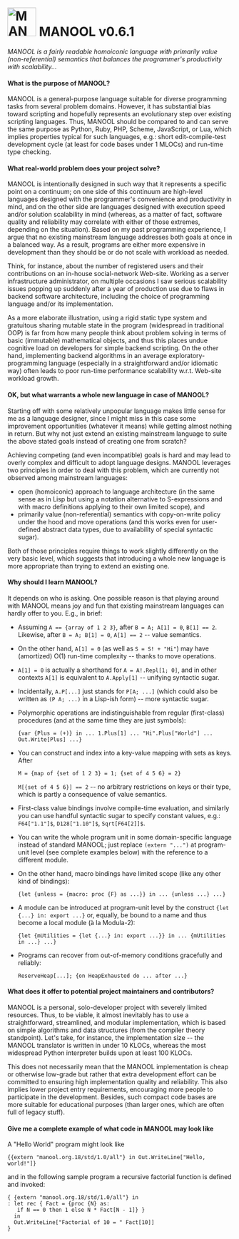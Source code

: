 <img alt="MANOOL Logo" src="https://manool.org/MANOOL-Logo.png" width="64" height="64"> MANOOL v0.6.1
=====================================================================================================

*MANOOL is a fairly readable homoiconic language with primarily value (non-referential) semantics that balances the programmer's productivity with
scalability...*

#### What is the purpose of MANOOL?

MANOOL is a general-purpose language suitable for diverse programming tasks from several problem domains. However, it has substantial bias toward scripting and
hopefully represents an evolutionary step over existing scripting languages. Thus, MANOOL should be compared to and can serve the same purpose as Python, Ruby,
PHP, Scheme, JavaScript, or Lua, which implies properties typical for such languages, e.g.: short edit-compile-test development cycle (at least for code bases
under 1 MLOCs) and run-time type checking.

#### What real-world problem does your project solve?

MANOOL is intentionally designed in such way that it represents a specific point on a continuum; on one side of this continuum are high-level languages designed
with the programmer's convenience and productivity in mind, and on the other side are languages designed with execution speed and/or solution scalability in
mind (whereas, as a matter of fact, software quality and reliability may correlate with either of those extremes, depending on the situation). Based on my past
programming experience, I argue that no existing mainstream language addresses both goals at once in a balanced way. As a result, programs are either more
expensive in development than they should be or do not scale with workload as needed.

Think, for instance, about the number of registered users and their contributions on an in-house social-network Web-site. Working as a server infrastructure
administrator, on multiple occasions I saw serious scalability issues popping up suddenly after a year of production use due to flaws in backend software
architecture, including the choice of programming language and/or its implementation.

As a more elaborate illustration, using a rigid static type system and gratuitous sharing mutable state in the program (widespread in traditional OOP) is far
from how many people think about problem solving in terms of basic (immutable) mathematical objects, and thus this places undue cognitive load on developers for
simple backend scripting. On the other hand, implementing backend algorithms in an average exploratory-programming language (especially in a straightforward
and/or idiomatic way) often leads to poor run-time performance scalability w.r.t. Web-site workload growth.

#### OK, but what warrants a whole new language in case of MANOOL?

Starting off with some relatively unpopular language makes little sense for me as a language designer, since I might miss in this case some improvement
opportunities (whatever it means) while getting almost nothing in return. But why not just extend an existing mainstream language to suite the above stated
goals instead of creating one from scratch?

Achieving competing (and even incompatible) goals is hard and may lead to overly complex and difficult to adopt language designs. MANOOL leverages two
principles in order to deal with this problem, which are currently not observed among mainstream languages:
  * open (homoiconic) approach to language architecture (in the same sense as in Lisp but using a notation alternative to S-expressions and with macro
    definitions applying to their own limited scope), and
  * primarily value (non-referential) semantics with copy-on-write policy under the hood and move operations (and this works even for user-defined abstract data
    types, due to availability of special syntactic sugar).

Both of those principles require things to work slightly differently on the very basic level, which suggests that introducing a whole new language is more
appropriate than trying to extend an existing one.

#### Why should I learn MANOOL?

It depends on who is asking. One possible reason is that playing around with MANOOL means joy and fun that existing mainstream languages can hardly offer to
you. E.g., in brief:

* Assuming `A == {array of 1 2 3}`, after `B = A; A[1] = 0`, `B[1] == 2`. Likewise, after `B = A; B[1] = 0`, `A[1] == 2` -- value semantics.

* On the other hand, `A[1] = 0` (as well as `S = S! + "Hi"`) may have (amortized) O(1) run-time complexity -- thanks to move operations.

* `A[1] = 0` is actually a shorthand for `A = A!.Repl[1; 0]`, and in other contexts `A[1]` is equivalent to `A.Apply[1]` -- unifying syntactic sugar.

* Incidentally, `A.P[...]` just stands for `P[A; ...]` (which could also be written as `(P A; ...)` in a Lisp-ish form) -- more syntactic sugar.

* Polymorphic operations are indistinguishable from regular (first-class) procedures (and at the same time they are just symbols):

      {var {Plus = (+)} in ... 1.Plus[1] ... "Hi".Plus["World"] ... Out.Write[Plus] ...}

* You can construct and index into a key-value mapping with sets as keys. After

      M = {map of {set of 1 2 3} = 1; {set of 4 5 6} = 2}

  `M[{set of 4 5 6}] == 2` -- no arbitrary restrictions on keys or their type, which is partly a consequence of value semantics.

* First-class value bindings involve compile-time evaluation, and similarly you can use handful syntactic sugar to specify constant values, e.g.: `F64["1.1"]$`,
  `D128["1.10"]$`, `Sqrt[F64[2]]$`.

* You can write the whole program unit in some domain-specific language instead of standard MANOOL; just replace `(extern "...")` at program-unit level (see
  complete examples below) with the reference to a different module.

* On the other hand, macro bindings have limited scope (like any other kind of bindings):

      {let {unless = {macro: proc {F} as ...}} in ... {unless ...} ...}

* A module can be introduced at program-unit level by the construct `{let {...} in: export ...}` or, equally, be bound to a name and thus become a local module
  (&agrave; la Modula-2):

      {let {mUtilities = {let {...} in: export ...}} in ... {mUtilities in ...} ...}

* Programs can recover from out-of-memory conditions gracefully and reliably:

      ReserveHeap[...]; {on HeapExhausted do ... after ...}

#### What does it offer to potential project maintainers and contributors?

MANOOL is a personal, solo-developer project with severely limited resources. Thus, to be viable, it almost inevitably has to use a straightforward,
streamlined, and modular implementation, which is based on simple algorithms and data structures (from the compiler theory standpoint). Let's take, for
instance, the implementation size -- the MANOOL translator is written in under 10 KLOCs, whereas the most widespread Python interpreter builds upon at least 100
KLOCs.

This does not necessarily mean that the MANOOL implementation is cheap or otherwise low-grade but rather that extra development effort can be committed to
ensuring high implementation quality and reliability. This also implies lower project entry requirements, encouraging more people to participate in the
development. Besides, such compact code bases are more suitable for educational purposes (than larger ones, which are often full of legacy stuff).

#### Give me a complete example of what code in MANOOL may look like

A "Hello World" program might look like

    {{extern "manool.org.18/std/1.0/all"} in Out.WriteLine["Hello, world!"]}

and in the following sample program a recursive factorial function is defined and invoked:

    { {extern "manool.org.18/std/1.0/all"} in
    : let rec { Fact = {proc {N} as:
       if N == 0 then 1 else N * Fact[N - 1]} }
      in
      Out.WriteLine["Factorial of 10 = " Fact[10]]
    }
